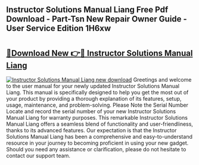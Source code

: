 ## Instructor Solutions Manual Liang Free Pdf Download - Part-Tsn New Repair Owner Guide - User Service Edition 1H6xw

# <h2><a href="http://bc58830.oget.top/?id=Instructor+Solutions+Manual+Liang">🔗Download New 👉🔴 Instructor Solutions Manual Liang</a></h2>

[![Instructor Solutions Manual Liang new download](https://i.imgur.com/5g1atiW.png)](http://bc58830.oget.top/?id=Instructor+Solutions+Manual+Liang)
Greetings and welcome to the user manual for your newly updated Instructor Solutions Manual Liang. This manual is specifically designed to help you get the most out of your product by providing a thorough explanation of its features, setup, usage, maintenance, and problem-solving. Please Note the Serial Number Locate and record the serial number of your new Instructor Solutions Manual Liang for warranty purposes. This remarkable Instructor Solutions Manual Liang offers a seamless blend of functionality and user-friendliness, thanks to its advanced features. Our expectation is that the Instructor Solutions Manual Liang has been a comprehensive and easy-to-understand resource in your journey to becoming proficient in using your new gadget. Should you need any assistance or clarification, please do not hesitate to contact our support team.
